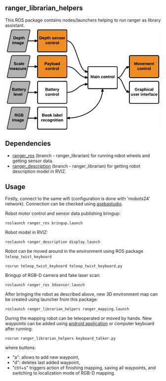 ranger_librarian_helpers
------------

This ROS package contains nodes/launchers helping to run ranger as library assistant.
<img src="../docs/figures/interaction_modules_helpers.png" align="center" width="600">

Dependencies
------------

- [ranger_ros](https://github.com/chili-epfl/ranger_ros) (branch - ranger_librarian) for running robot wheels and getting sensor data.
- [ranger_description](https://github.com/chili-epfl/ranger_description) (branch - ranger_librarian)  for getting robot description model in RVIZ.

## Usage

Firstly, connect to the same wifi (configuration is done with 'mobots24' network). Connection can be checked using [asebastudio](https://www.thymio.org/en:asebastudio). 

Robot motor control and sensor data publishing bringup:
```
roslaunch ranger_ros bringup.launch
```
Robot model in RVIZ:
```
roslaunch ranger_description display.launch
```
Robot can be moved around in the environment using ROS package `teleop_twist_keyboard`
```
rosrun teleop_twist_keyboard teleop_twist_keyboard.py
```
Bringup of RGB-D camera and fake laser scan:
```
roslaunch ranger_ros 3dsensor.launch
```

After bringing the robot as described above, new 3D environment map can be created using launcher from this package:
```
roslaunch ranger_librarian_helpers ranger_mapping.launch
```
During the mapping robot can be teleoperated or moved by hands. New waypoints can be added using  [android application](https://github.com/DonatasKozlovskis/ranger_app) or computer keyboard after running:
```
rosrun ranger_librarian_helpers keyboard_talker.py
```
where buttons:
- "a": allows to add new waypoint,
- "d": deletes last added waypoint,
- "ctrl+s" triggers action of finishing mapping, saving all waypoints, and switching to localization mode of RGB-D mapping.



